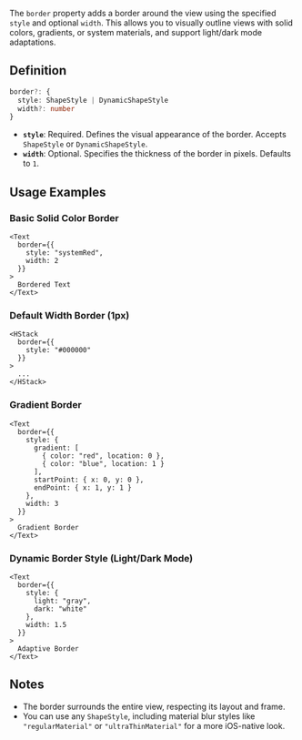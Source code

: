 The `border` property adds a border around the view using the specified `style` and optional `width`. This allows you to visually outline views with solid colors, gradients, or system materials, and support light/dark mode adaptations.

## Definition

```ts
border?: {
  style: ShapeStyle | DynamicShapeStyle
  width?: number
}
```

* **`style`**: Required. Defines the visual appearance of the border. Accepts `ShapeStyle` or `DynamicShapeStyle`.
* **`width`**: Optional. Specifies the thickness of the border in pixels. Defaults to `1`.

## Usage Examples

### Basic Solid Color Border

```tsx
<Text
  border={{
    style: "systemRed",
    width: 2
  }}
>
  Bordered Text
</Text>
```

### Default Width Border (1px)

```tsx
<HStack
  border={{
    style: "#000000"
  }}
>
  ...
</HStack>
```

### Gradient Border

```tsx
<Text
  border={{
    style: {
      gradient: [
        { color: "red", location: 0 },
        { color: "blue", location: 1 }
      ],
      startPoint: { x: 0, y: 0 },
      endPoint: { x: 1, y: 1 }
    },
    width: 3
  }}
>
  Gradient Border
</Text>
```

### Dynamic Border Style (Light/Dark Mode)

```tsx
<Text
  border={{
    style: {
      light: "gray",
      dark: "white"
    },
    width: 1.5
  }}
>
  Adaptive Border
</Text>
```

## Notes

* The border surrounds the entire view, respecting its layout and frame.
* You can use any `ShapeStyle`, including material blur styles like `"regularMaterial"` or `"ultraThinMaterial"` for a more iOS-native look.
